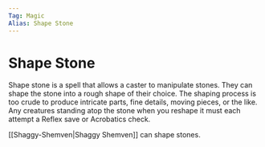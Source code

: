 ```yaml
---
Tag: Magic
Alias: Shape Stone
---
```

# Shape Stone
Shape stone is a spell that allows a caster to manipulate stones. They can shape the stone into a rough shape of their choice. The shaping process is too crude to produce intricate parts, fine details, moving pieces, or the like. Any creatures standing atop the stone when you reshape it must each attempt a Reflex save or Acrobatics check.

[[Shaggy-Shemven|Shaggy Shemven]] can shape stones.